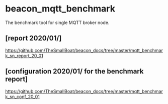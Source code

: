 # beacon_mqtt_benchmark
 The benchmark tool for single MQTT broker node.

## [report 2020/01/]
https://github.com/TheSmallBoat/beacon_docs/tree/master/mqtt_benchmark_sn_report_20_01

## [configuration 2020/01/ for the benchmark report]
https://github.com/TheSmallBoat/beacon_docs/tree/master/mqtt_benchmark_sn_conf_20_01
